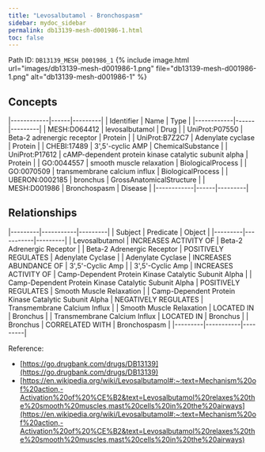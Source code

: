 ```yaml
---
title: "Levosalbutamol - Bronchospasm"
sidebar: mydoc_sidebar
permalink: db13139-mesh-d001986-1.html
toc: false 
---
```



Path ID: `DB13139_MESH_D001986_1`
{% include image.html url="images/db13139-mesh-d001986-1.png" file="db13139-mesh-d001986-1.png" alt="db13139-mesh-d001986-1" %}

## Concepts

|------------|------|---------|
| Identifier | Name | Type    |
|------------|------|---------|
| MESH:D064412 | levosalbutamol | Drug |
| UniProt:P07550 | Beta-2 adrenergic receptor | Protein |
| UniProt:B7Z2C7 | Adenylate cyclase | Protein |
| CHEBI:17489 | 3',5'-cyclic AMP | ChemicalSubstance |
| UniProt:P17612 | cAMP-dependent protein kinase catalytic subunit alpha | Protein |
| GO:0044557 | smooth muscle relaxation | BiologicalProcess |
| GO:0070509 | transmembrane calcium influx | BiologicalProcess |
| UBERON:0002185 | bronchus | GrossAnatomicalStructure |
| MESH:D001986 | Bronchospasm | Disease |
|------------|------|---------|

## Relationships

|---------|-----------|---------|
| Subject | Predicate | Object  |
|---------|-----------|---------|
| Levosalbutamol | INCREASES ACTIVITY OF | Beta-2 Adrenergic Receptor |
| Beta-2 Adrenergic Receptor | POSITIVELY REGULATES | Adenylate Cyclase |
| Adenylate Cyclase | INCREASES ABUNDANCE OF | 3',5'-Cyclic Amp |
| 3',5'-Cyclic Amp | INCREASES ACTIVITY OF | Camp-Dependent Protein Kinase Catalytic Subunit Alpha |
| Camp-Dependent Protein Kinase Catalytic Subunit Alpha | POSITIVELY REGULATES | Smooth Muscle Relaxation |
| Camp-Dependent Protein Kinase Catalytic Subunit Alpha | NEGATIVELY REGULATES | Transmembrane Calcium Influx |
| Smooth Muscle Relaxation | LOCATED IN | Bronchus |
| Transmembrane Calcium Influx | LOCATED IN | Bronchus |
| Bronchus | CORRELATED WITH | Bronchospasm |
|---------|-----------|---------|

Reference: 
  - [https://go.drugbank.com/drugs/DB13139](https://go.drugbank.com/drugs/DB13139)
  - [https://en.wikipedia.org/wiki/Levosalbutamol#:~:text=Mechanism%20of%20action,-Activation%20of%20%CE%B2&text=Levosalbutamol%20relaxes%20the%20smooth%20muscles,mast%20cells%20in%20the%20airways](https://en.wikipedia.org/wiki/Levosalbutamol#:~:text=Mechanism%20of%20action,-Activation%20of%20%CE%B2&text=Levosalbutamol%20relaxes%20the%20smooth%20muscles,mast%20cells%20in%20the%20airways)

